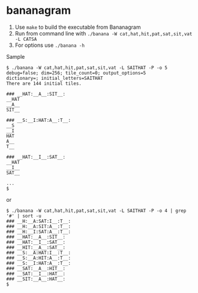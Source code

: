 # bananagram

1. Use `make` to build the executable from Bananagram
1. Run from command line with `./banana -W cat,hat,hit,pat,sat,sit,vat -L CATSA`
1. For options use `./banana -h`

Sample
```
$ ./banana -W cat,hat,hit,pat,sat,sit,vat -L SAITHAT -P -o 5 
debug=false; dim=256; tile_count=0; output_options=5
dictionary=; initial_letters=SAITHAT
There are 144 initial tiles.

### __HAT:__A__:SIT__:
__HAT
__A__
SIT__

### __S:__I:HAT:A__:T__:
__S
__I
HAT
A__
T__

### __HAT:__I__:SAT__:
__HAT
__I__
SAT__

...
$ 
```
or
```
$ ./banana -W cat,hat,hit,pat,sat,sit,vat -L SAITHAT -P -o 4 | grep '#' | sort -u
### __H:__A:SAT:I__:T__:
### __H:__A:SIT:A__:T__:
### __H:__I:SAT:A__:T__:
### __HAT:__A__:SIT__:
### __HAT:__I__:SAT__:
### __HIT:__A__:SAT__:
### __S:__A:HAT:I__:T__:
### __S:__A:HIT:A__:T__:
### __S:__I:HAT:A__:T__:
### __SAT:__A__:HIT__:
### __SAT:__I__:HAT__:
### __SIT:__A__:HAT__:
$ 
```
